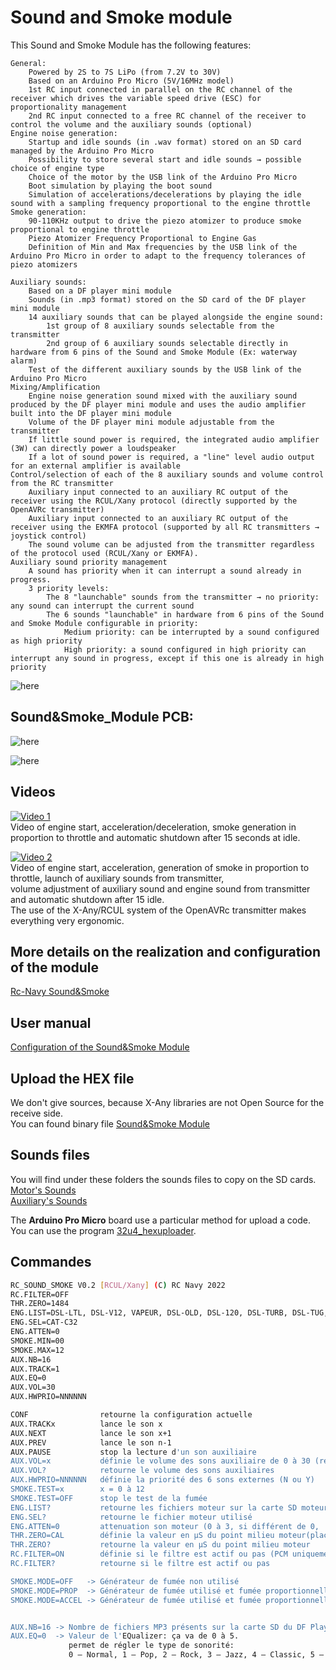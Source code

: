 # Sound and Smoke module

This Sound and Smoke Module has the following features:

    General:
        Powered by 2S to 7S LiPo (from 7.2V to 30V)
        Based on an Arduino Pro Micro (5V/16MHz model)
        1st RC input connected in parallel on the RC channel of the receiver which drives the variable speed drive (ESC) for proportionality management
        2nd RC input connected to a free RC channel of the receiver to control the volume and the auxiliary sounds (optional)
    Engine noise generation:
        Startup and idle sounds (in .wav format) stored on an SD card managed by the Arduino Pro Micro
        Possibility to store several start and idle sounds → possible choice of engine type
        Choice of the motor by the USB link of the Arduino Pro Micro
        Boot simulation by playing the boot sound
        Simulation of accelerations/decelerations by playing the idle sound with a sampling frequency proportional to the engine throttle
    Smoke generation:
        90-110KHz output to drive the piezo atomizer to produce smoke proportional to engine throttle
        Piezo Atomizer Frequency Proportional to Engine Gas
        Definition of Min and Max frequencies by the USB link of the Arduino Pro Micro in order to adapt to the frequency tolerances of piezo atomizers

    Auxiliary sounds:
        Based on a DF player mini module
        Sounds (in .mp3 format) stored on the SD card of the DF player mini module
        14 auxiliary sounds that can be played alongside the engine sound:
            1st group of 8 auxiliary sounds selectable from the transmitter
            2nd group of 6 auxiliary sounds selectable directly in hardware from 6 pins of the Sound and Smoke Module (Ex: waterway alarm)
        Test of the different auxiliary sounds by the USB link of the Arduino Pro Micro
    Mixing/Amplification
        Engine noise generation sound mixed with the auxiliary sound produced by the DF player mini module and uses the audio amplifier built into the DF player mini module
        Volume of the DF player mini module adjustable from the transmitter
        If little sound power is required, the integrated audio amplifier (3W) can directly power a loudspeaker
        If a lot of sound power is required, a "line" level audio output for an external amplifier is available
    Control/selection of each of the 8 auxiliary sounds and volume control from the RC transmitter
        Auxiliary input connected to an auxiliary RC output of the receiver using the RCUL/Xany protocol (directly supported by the OpenAVRc transmitter)
        Auxiliary input connected to an auxiliary RC output of the receiver using the EKMFA protocol (supported by all RC transmitters → joystick control)
        The sound volume can be adjusted from the transmitter regardless of the protocol used (RCUL/Xany or EKMFA).
    Auxiliary sound priority management
        A sound has priority when it can interrupt a sound already in progress.
        3 priority levels:
            The 8 "launchable" sounds from the transmitter → no priority: any sound can interrupt the current sound
            The 6 sounds "launchable" in hardware from 6 pins of the Sound and Smoke Module configurable in priority:
                Medium priority: can be interrupted by a sound configured as high priority
                High priority: a sound configured in high priority can interrupt any sound in progress, except if this one is already in high priority
![here](https://github.com/Ingwie/OpenAVRc_Hw/blob/V3/Sound%26SmokeModule/Sound%26Smoke_Module.jpg)

## Sound&Smoke_Module PCB:
![here](https://github.com/Ingwie/OpenAVRc_Hw/blob/V3/Sound%26SmokeModule/S%26SM1.png)  

![here](https://github.com/Ingwie/OpenAVRc_Hw/blob/V3/Sound%26SmokeModule/S%26SM2.png)  

## Videos
[![Video 1](https://img.youtube.com/vi/RUjrtYIM5t8/0.jpg)](https://www.youtube.com/watch?v=RUjrtYIM5t8 "Video 1")  
Video of engine start, acceleration/deceleration, smoke generation in proportion to throttle and automatic shutdown after 15 seconds at idle.

[![Video 2](https://img.youtube.com/vi/LdH3JfI2tWg/0.jpg)](https://www.youtube.com/watch?v=LdH3JfI2tWg "Video 2")  
Video of engine start, acceleration, generation of smoke in proportion to throttle, launch of auxiliary sounds from transmitter,  
volume adjustment of auxiliary sound and engine sound from transmitter and automatic shutdown after 15 idle.  
The use of the X-Any/RCUL system of the OpenAVRc transmitter makes everything very ergonomic.

## More details on the realization and configuration of the module
[Rc-Navy Sound&Smoke](http://p.loussouarn.free.fr/projet/Sound&SmokeModule/Sound&SmokeModule.html)

## User manual
[Configuration of the Sound&Smoke Module](https://github.com/Ingwie/OpenAVRc_Hw/blob/V3/Sound&Smoke_Module/Sound&Smoke_Module_Manuel_Utilisateur.pdf)

## Upload the HEX file
We don't give sources, because X-Any libraries are not Open Source for the receive side.   
You can found binary file [Sound&Smoke Module](https://github.com/Ingwie/OpenAVRc_Hw/tree/V3/Sound%26SmokeModule/Firmware_Sound%26Smoke_Module)  

## Sounds files 
You will find under these folders the sounds files to copy on the SD cards.  
[Motor's Sounds](https://github.com/Ingwie/OpenAVRc_Hw/tree/V3/Sound%26SmokeModule/Firmware_Sound%26Smoke_Module/SD_Arduino_Pro_Micro)  
[Auxiliary's Sounds](https://github.com/Ingwie/OpenAVRc_Hw/tree/V3/Sound%26SmokeModule/Firmware_Sound%26Smoke_Module/SD_DF_Player_mini)  

The **Arduino Pro Micro** board use a particular method for upload a code.  
You can use the program [32u4_hexuploader](https://github.com/uriba107/32u4_hexuploader).

 

## Commandes
```bash
RC_SOUND_SMOKE V0.2 [RCUL/Xany] (C) RC Navy 2022  
RC.FILTER=OFF  
THR.ZERO=1484  
ENG.LIST=DSL-LTL, DSL-V12, VAPEUR, DSL-OLD, DSL-120, DSL-TURB, DSL-TUG, SCAN-V12, DSL-BIG, DSL-180, DIESEL7, SCAN-250, CAT-C32  
ENG.SEL=CAT-C32  
ENG.ATTEN=0  
SMOKE.MIN=00  
SMOKE.MAX=12  
AUX.NB=16  
AUX.TRACK=1  
AUX.EQ=0  
AUX.VOL=30  
AUX.HWPRIO=NNNNNN  

CONF				retourne la configuration actuelle  
AUX.TRACKx			lance le son x  
AUX.NEXT			lance le son x+1  
AUX.PREV			lance le son n-1  
AUX.PAUSE			stop la lecture d'un son auxiliaire  
AUX.VOL=x			définie le volume des sons auxiliaire de 0 à 30 (réglage son moteur par le pot RV1)  
AUX.VOL?			retourne le volume des sons auxiliaires  
AUX.HWPRIO=NNNNNN	définie la priorité des 6 sons externes (N ou Y)  
SMOKE.TEST=x		x = 0 à 12  
SMOKE.TEST=OFF		stop le test de la fumée  
ENG.LIST?			retourne les fichiers moteur sur la carte SD moteur  
ENG.SEL?			retourne le fichier moteur utilisé  
ENG.ATTEN=0			attenuation son moteur (0 à 3, si différent de 0,  l'inter 8 est utiliser pour rendre actif ou pas l'atténuation)  
THR.ZERO=CAL		définie la valeur en µS du point milieu moteur(placer le manche moteur au centre)  
THR.ZERO?			retourne la valeur en µS du point milieu moteur  
RC.FILTER=ON		définie si le filtre est actif ou pas (PCM uniquement)  
RC.FILTER?			retourne si le filtre est actif ou pas  

SMOKE.MODE=OFF   -> Générateur de fumée non utilisé  
SMOKE.MODE=PROP  -> Générateur de fumée utilisé et fumée proportionnelle aux Gaz (moins réaliste)  
SMOKE.MODE=ACCEL -> Générateur de fumée utilisé et fumée proportionnelle aux Accélérations (plus réaliste)  


AUX.NB=16 -> Nombre de fichiers MP3 présents sur la carte SD du DF Player  
AUX.EQ=0  -> Valeur de l'EQualizer: ça va de 0 à 5.  
			 permet de régler le type de sonorité:  
			 0 – Normal, 1 – Pop, 2 – Rock, 3 – Jazz, 4 – Classic, 5 – Bass  
 
```
